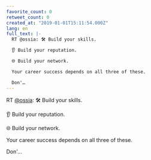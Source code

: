 ```yaml
---
favorite_count: 0
retweet_count: 0
created_at: "2019-01-01T15:11:54.000Z"
lang: en
full_text: |-
  RT @ossia: 🛠️ Build your skills.

  👂 Build your reputation.

  🌐 Build your network.

  Your career success depends on all three of these.

  Don'…
---
```


RT [@ossia](https://twitter.com/ossia): 🛠️ Build your skills.

👂 Build your reputation.

🌐 Build your network.

Your career success depends on all three of these.

Don'…
